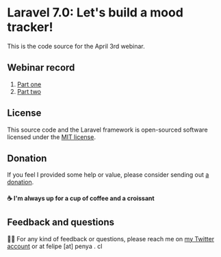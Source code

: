 # Laravel 7.0: Let's build a mood tracker!

This is the code source for the April 3rd webinar.

## Webinar record

1. [Part one](https://vimeo.com/404713746)
1. [Part two](https://vimeo.com/406404220)

## License

This source code and the Laravel framework is open-sourced software licensed under the [MIT license](https://opensource.org/licenses/MIT).

## Donation

If you feel I provided some help or value, please consider sending out [a donation](https://donorbox.org/felipe-pena-general-donations).
#### ☕️ I'm always up for a cup of coffee and a croissant

## Feedback and questions

✌🏻 For any kind of feedback or questions, please reach me on [my Twitter account](https://www.twitter.com/patrosmania) or at felipe [at] penya . cl
